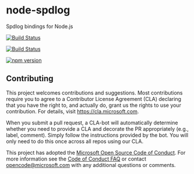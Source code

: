# node-spdlog

Spdlog bindings for Node.js

[![Build Status](https://dev.azure.com/vscode/node-spdlog/_apis/build/status/microsoft.node-spdlog?branchName=main)](https://dev.azure.com/vscode/node-spdlog/_build/latest?definitionId=27&branchName=main)

[![Build Status](https://dev.azure.com/monacotools/Monaco/_apis/build/status/npm/spdlog?repoName=microsoft%2Fnode-spdlog&branchName=main)](https://dev.azure.com/monacotools/Monaco/_build/latest?definitionId=462&repoName=microsoft%2Fnode-spdlog&branchName=main)

[![npm version](htps://badge.fury.io/js/@vscode/spdlog.svg)](https://badge.fury.io/js/@vscode/spdlog)

## Contributing

This project welcomes contributions and suggestions.  Most contributions require you to agree to a
Contributor License Agreement (CLA) declaring that you have the right to, and actually do, grant us
the rights to use your contribution. For details, visit https://cla.microsoft.com.

When you submit a pull request, a CLA-bot will automatically determine whether you need to provide
a CLA and decorate the PR appropriately (e.g., label, comment). Simply follow the instructions
provided by the bot. You will only need to do this once across all repos using our CLA.

This project has adopted the [Microsoft Open Source Code of Conduct](https://opensource.microsoft.com/codeofconduct/).
For more information see the [Code of Conduct FAQ](https://opensource.microsoft.com/codeofconduct/faq/) or
contact [opencode@microsoft.com](mailto:opencode@microsoft.com) with any additional questions or comments.
